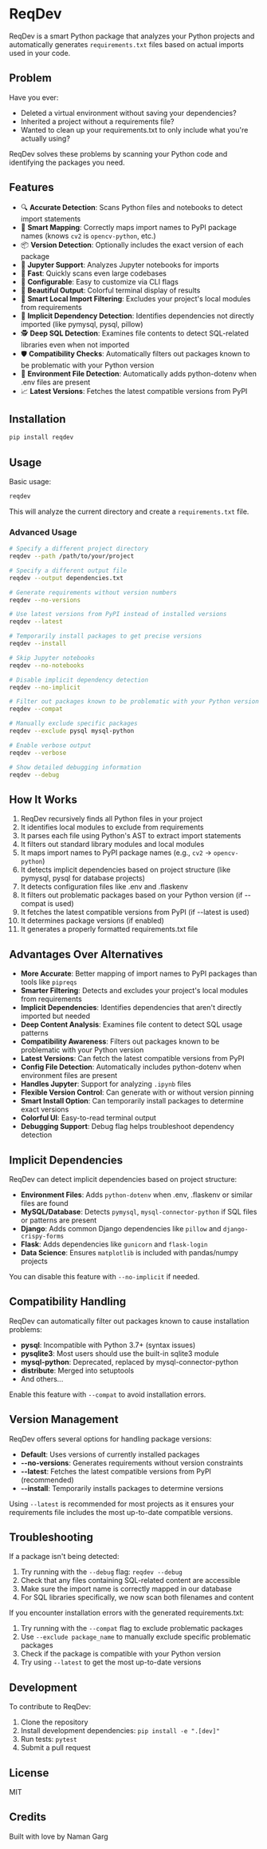 # ReqDev

ReqDev is a smart Python package that analyzes your Python projects and automatically generates `requirements.txt` files based on actual imports used in your code.

## Problem

Have you ever:
- Deleted a virtual environment without saving your dependencies?
- Inherited a project without a requirements file?
- Wanted to clean up your requirements.txt to only include what you're actually using?

ReqDev solves these problems by scanning your Python code and identifying the packages you need.

## Features

- 🔍 **Accurate Detection**: Scans Python files and notebooks to detect import statements
- 🧠 **Smart Mapping**: Correctly maps import names to PyPI package names (knows `cv2` is `opencv-python`, etc.)
- 📦 **Version Detection**: Optionally includes the exact version of each package
- 📑 **Jupyter Support**: Analyzes Jupyter notebooks for imports
- 🚀 **Fast**: Quickly scans even large codebases
- 🔧 **Configurable**: Easy to customize via CLI flags
- 🎨 **Beautiful Output**: Colorful terminal display of results
- 🔄 **Smart Local Import Filtering**: Excludes your project's local modules from requirements
- 🧩 **Implicit Dependency Detection**: Identifies dependencies not directly imported (like pymysql, pysql, pillow)
- 🕵️ **Deep SQL Detection**: Examines file contents to detect SQL-related libraries even when not imported
- 🛡️ **Compatibility Checks**: Automatically filters out packages known to be problematic with your Python version
- 🌱 **Environment File Detection**: Automatically adds python-dotenv when .env files are present
- 📈 **Latest Versions**: Fetches the latest compatible versions from PyPI

## Installation

```bash
pip install reqdev
```

## Usage

Basic usage:

```bash
reqdev
```

This will analyze the current directory and create a `requirements.txt` file.

### Advanced Usage

```bash
# Specify a different project directory
reqdev --path /path/to/your/project

# Specify a different output file
reqdev --output dependencies.txt

# Generate requirements without version numbers
reqdev --no-versions

# Use latest versions from PyPI instead of installed versions
reqdev --latest

# Temporarily install packages to get precise versions
reqdev --install

# Skip Jupyter notebooks
reqdev --no-notebooks

# Disable implicit dependency detection
reqdev --no-implicit

# Filter out packages known to be problematic with your Python version
reqdev --compat

# Manually exclude specific packages
reqdev --exclude pysql mysql-python

# Enable verbose output
reqdev --verbose

# Show detailed debugging information
reqdev --debug
```

## How It Works

1. ReqDev recursively finds all Python files in your project
2. It identifies local modules to exclude from requirements
3. It parses each file using Python's AST to extract import statements
4. It filters out standard library modules and local modules
5. It maps import names to PyPI package names (e.g., `cv2` → `opencv-python`)
6. It detects implicit dependencies based on project structure (like pymysql, pysql for database projects)
7. It detects configuration files like .env and .flaskenv
8. It filters out problematic packages based on your Python version (if --compat is used)
9. It fetches the latest compatible versions from PyPI (if --latest is used)
10. It determines package versions (if enabled)
11. It generates a properly formatted requirements.txt file

## Advantages Over Alternatives

- **More Accurate**: Better mapping of import names to PyPI packages than tools like `pipreqs`
- **Smarter Filtering**: Detects and excludes your project's local modules from requirements
- **Implicit Dependencies**: Identifies dependencies that aren't directly imported but needed
- **Deep Content Analysis**: Examines file content to detect SQL usage patterns
- **Compatibility Awareness**: Filters out packages known to be problematic with your Python version
- **Latest Versions**: Can fetch the latest compatible versions from PyPI
- **Config File Detection**: Automatically includes python-dotenv when environment files are present
- **Handles Jupyter**: Support for analyzing `.ipynb` files
- **Flexible Version Control**: Can generate with or without version pinning
- **Smart Install Option**: Can temporarily install packages to determine exact versions
- **Colorful UI**: Easy-to-read terminal output
- **Debugging Support**: Debug flag helps troubleshoot dependency detection

## Implicit Dependencies

ReqDev can detect implicit dependencies based on project structure:

- **Environment Files**: Adds `python-dotenv` when .env, .flaskenv or similar files are found
- **MySQL/Database**: Detects `pymysql`, `mysql-connector-python` if SQL files or patterns are present
- **Django**: Adds common Django dependencies like `pillow` and `django-crispy-forms`
- **Flask**: Adds dependencies like `gunicorn` and `flask-login`
- **Data Science**: Ensures `matplotlib` is included with pandas/numpy projects

You can disable this feature with `--no-implicit` if needed.

## Compatibility Handling

ReqDev can automatically filter out packages known to cause installation problems:

- **pysql**: Incompatible with Python 3.7+ (syntax issues)
- **pysqlite3**: Most users should use the built-in sqlite3 module
- **mysql-python**: Deprecated, replaced by mysql-connector-python
- **distribute**: Merged into setuptools
- And others...

Enable this feature with `--compat` to avoid installation errors.

## Version Management

ReqDev offers several options for handling package versions:

- **Default**: Uses versions of currently installed packages
- **--no-versions**: Generates requirements without version constraints
- **--latest**: Fetches the latest compatible versions from PyPI (recommended)
- **--install**: Temporarily installs packages to determine versions

Using `--latest` is recommended for most projects as it ensures your requirements file includes the most up-to-date compatible versions.

## Troubleshooting

If a package isn't being detected:

1. Try running with the `--debug` flag: `reqdev --debug`
2. Check that any files containing SQL-related content are accessible
3. Make sure the import name is correctly mapped in our database
4. For SQL libraries specifically, we now scan both filenames and content

If you encounter installation errors with the generated requirements.txt:

1. Try running with the `--compat` flag to exclude problematic packages
2. Use `--exclude package_name` to manually exclude specific problematic packages 
3. Check if the package is compatible with your Python version
4. Try using `--latest` to get the most up-to-date versions

## Development

To contribute to ReqDev:

1. Clone the repository
2. Install development dependencies: `pip install -e ".[dev]"`
3. Run tests: `pytest`
4. Submit a pull request

## License

MIT

## Credits

Built with love by Naman Garg
